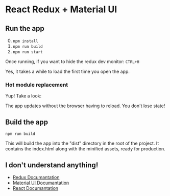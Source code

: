 # React Redux + Material UI

## Run the app

0. ```npm install```
1. ```npm run build```
2. ```npm run start```

Once running, if you want to hide the redux dev monitor: ```CTRL+H```

Yes, it takes a while to load the first time you open the app.

### Hot module replacement

Yup! Take a look:

The app updates without the browser having to reload. You don't lose state!

## Build the app
```npm run build```

This will build the app into the "dist" directory in the root of the project. It contains the index.html along with the minified assets, ready for production.

## I don't understand anything!

* [Redux Documantation](http://redux.js.org/)
* [Material UI Documantation](https://material-ui-1dab0.firebaseapp.com/)
* [React Documantation](https://facebook.github.io/react/)
